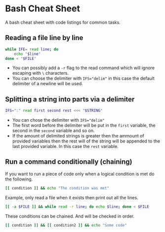 # Bash Cheat Sheet

A bash cheat sheet with code listings for common tasks.

## Reading a file line by line

```bash
while IFE= read line; do
	echo "$line"
done < "$FILE"
```

* You can possibly add a `-r` flag to the read command which will ignore escaping with `\` characters.
* You can choose the delimiter with `IFS="delim"` in this case the default delimiter of a newline will be used.

## Splitting a string into parts via a delimiter

 ```bash
 IFS=":" read first second rest <<< "$STRING"
 ```

 * You can chose the delimiter with `IFS="delim"`
 * The first word before the delimiter will be put in the `first` variable, the second in the `second` variable and so on.
 * If the amount of delimited strings is greater then the ammount of provided variables then the rest will of the string
 will be appended to the last provided variable. In this case the `rest` variable.

## Run a command conditionally (chaining)

If you want to run a piece of code only when a logical condition is met do the following.

```bash
[[ condition ]] && echo "The condition was met"
```

Example, only read a file when it exists then print out all the lines.

```bash
[[ -a $FILE ]] && while read -r line; do echo $line; done < $FILE
```

These conditions can be chained. And will be checked in order.
```bash
[[ condition ]] && [[ condition2 ]] && echo "Some code"
```
